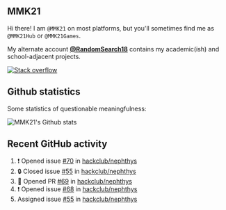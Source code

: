 ## MMK21

Hi there! I am `@MMK21` on most platforms, but you'll sometimes find me as `@MMK21Hub` or `@MMK21Games`.

My alternate account [**@RandomSearch18**](https://github.com/RandomSearch18/) contains my academic(ish) and school-adjacent projects.

[![Stack overflow](https://img.shields.io/badge/Stack_Overflow-FE7A16?style=for-the-badge&logo=stack-overflow&logoColor=white)](https://stackoverflow.com/users/11519302/mmk21)

## Github statistics

Some statistics of questionable meaningfulness:

![MMK21's Github stats](https://github-readme-stats.vercel.app/api?username=MMK21Hub&show_icons=true&theme=dark&bg_color=171b22&text_color=CCCCCC&hide_border=true)

## Recent GitHub activity

<!--START_SECTION:activity-->
1. ❗ Opened issue [#70](https://github.com/hackclub/nephthys/issues/70) in [hackclub/nephthys](https://github.com/hackclub/nephthys)
2. 🔒 Closed issue [#55](https://github.com/hackclub/nephthys/issues/55) in [hackclub/nephthys](https://github.com/hackclub/nephthys)
3. 💪 Opened PR [#69](undefined) in [hackclub/nephthys](https://github.com/hackclub/nephthys)
4. ❗ Opened issue [#68](https://github.com/hackclub/nephthys/issues/68) in [hackclub/nephthys](https://github.com/hackclub/nephthys)
5.  Assigned issue [#55](https://github.com/hackclub/nephthys/issues/55) in [hackclub/nephthys](https://github.com/hackclub/nephthys)
<!--END_SECTION:activity-->
